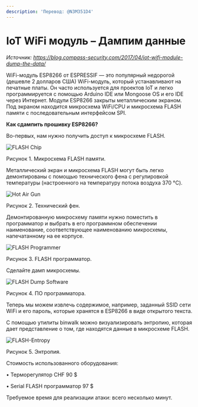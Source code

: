 ```yaml
---
description: 'Перевод: @N3M351D4'
---
```


# IoT WiFi модуль – Дампим данные

_Источник:_ [_https://blog.compass-security.com/2017/04/iot-wifi-module-dump-the-data/_ ](https://blog.compass-security.com/2017/04/iot-wifi-module-dump-the-data/)

WiFi-модуль ESP8266 от ESPRESSIF — это популярный недорогой \(дешевле 2 долларов США\) WiFi-модуль, который устанавливают на печатные платы. Он часто используется для проектов IoT и легко программируется с помощью Arduino IDE или Mongoose OS и его IDE через Интернет. Модули ESP8266 закрыты металлическим экраном. Под экраном находится микросхема WiFi/CPU и микросхема FLASH памяти с последовательным интерфейсом SPI.

**Как сдампить прошивку ESP8266?**

Во-первых, нам нужно получить доступ к микросхеме FLASH.

![FLASH Chip](https://dc7495.org/aybbtu/uploads/2020/05/flash-chip.png)

Рисунок 1. Микросхема FLASH памяти.

Металлический экран и микросхема FLASH могут быть легко демонтированы с помощью технического фена с регулировкой температуры \(настроенного на температуру потока воздуха 370 °C\).

![Hot Air Gun](https://dc7495.org/aybbtu/uploads/2020/05/hot-air-gun.png)

Рисунок 2. Технический фен.

Демонтированную микросхему памяти нужно поместить в программатор и выбрать в его программном обеспечении наименование, соответствующее наименованию микросхемы, напечатанному на ее корпусе.

![FLASH Programmer](https://dc7495.org/aybbtu/uploads/2020/05/flash-programmer.png)

Рисунок 3. FLASH программатор.

Сделайте дамп микросхемы.

![FLASH Dump Software](https://dc7495.org/aybbtu/uploads/2020/05/flash-dump-software.png)

Рисунок 4. ПО программатора.

Теперь мы можем извлечь содержимое, например, заданный SSID сети WiFi и его пароль, которые хранятся в ESP8266 в виде открытого текста.

С помощью утилиты binwalk можно визуализировать энтропию, которая дает представление о том, где находятся данные в микросхеме FLASH.

![FLASH-Entropy](https://dc7495.org/aybbtu/uploads/2020/05/flash-entropy.png)

Рисунок 5. Энтропия.

Стоимость использованного оборудования:

• Терморегулятор CHF 90 $

• Serial FLASH программатор 97 $

Требуемое время для реализации атаки: всего несколько минут.

